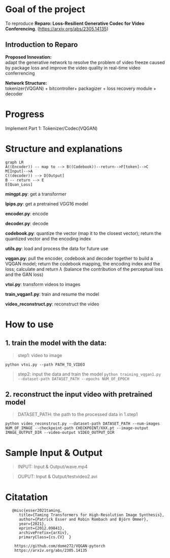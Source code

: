 #  Goal of the project
To reproduce **Reparo: Loss-Resilient Generative Codec for Video Conferencing**.
(https://arxiv.org/abs/2305.14135)
## Introduction to Reparo

**Proposed Innovation:**  	
adapt the generative network to resolve the problem of video freeze caused by package loss and improve the video quality in real-time video conferrencing
	
**Network Structure:**  	
tokenizer(VQGAN) + bitcontroller+ packagizer + loss recovery module + decoder
 
# Progress
Implement Part 1: Tokenizer/Codec(VQGAN)

# Structure and explanations
```mermaid
graph LR
A((Encoder)) -- map to --> B((Codebook))--return-->F[token]-->C
M[Input]-->A
C((decoder)) --> D[Output]
B -- return --> E
E[Quan_Loss]
```

**mingpt.py**: get a transformer

**lpips.py**: get a pretrained VGG16 model

**encoder.py**: encode

**decoder.py**: decode

**codebook.py**: quantize the vector (map it to the closest vector); return the quantized vector and the encoding index

**utils.py**: load and process the data for future use

**vqgan.py**: pull the encoder, codebook and decoder together to build a VQGAN model; return the codebook mapping, the encoding index and the loss; calculate and return $\lambda$ (balance the contribution of the perceptual loss and the GAN loss)

**vtoi.py**: transform videos to images

**train_vqgan1.py**: train and resume the model

**video_reconstruct.py**: reconstruct the video

# How to use
## 1. train the model with the data:



> step1: video to image

`python vtoi.py --path PATH_TO_VIDEO`



> step2: input the data and train the model
`python training_vqgan1.py --dataset-path DATASET_PATH --epochs NUM_OF_EPOCH`


## 2. reconstruct the input video with pretrained model

> DATASET_PATH: the path to the processed data in 1.step1

 `python video_reconstruct.py --dataset-path DATASET_PATH --num-images NUM_OF_IMAGE --checkpoint-path CHECKPOINT/XXX.pt --image-output IMAGE_OUTPUT_DIR --video-output VIDEO_OUTPUT_DIR`

# Sample Input & Output
> INPUT: 
> Input & Output/wave.mp4

> OUPUT: 
> Input & Output/testvideo2.avi

# Citatation




       @misc{esser2021taming,
          title={Taming Transformers for High-Resolution Image Synthesis}, 
          author={Patrick Esser and Robin Rombach and Björn Ommer},
          year={2021},
          eprint={2012.09841},
          archivePrefix={arXiv},
          primaryClass={cs.CV} 	}

		https://github.com/dome272/VQGAN-pytorch
		https://arxiv.org/abs/2305.14135
